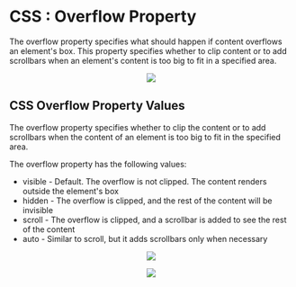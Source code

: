 # CSS : Overflow Property

The overflow property specifies what should happen if content overflows an
element's box. This property specifies whether to clip content or to add
scrollbars when an element's content is too big to fit in a specified
area.
   
   
<p align="center">
<img src= "CSS Overflow/overflow_intro.png" />
</p>

## CSS Overflow Property Values

The overflow property specifies whether to clip the content or to add scrollbars when the content of an element is too big to fit in the specified area.

The overflow property has the following values:
- visible - Default. The overflow is not clipped. The content renders outside the element's box
- hidden - The overflow is clipped, and the rest of the content will be invisible
- scroll - The overflow is clipped, and a scrollbar is added to see the rest of the content
- auto - Similar to scroll, but it adds scrollbars only when necessary

<p align="center">
<img src= "CSS Overflow/overflow_scroll_and_auto.png" />
</p>

<p align="center">
<img src= "CSS Overflow/overflow_visible_and_hidden.png" />
</p>
